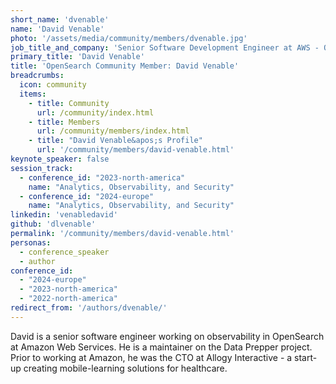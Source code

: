 ```yaml
---
short_name: 'dvenable'
name: 'David Venable'
photo: '/assets/media/community/members/dvenable.jpg'
job_title_and_company: 'Senior Software Development Engineer at AWS - OpenSearch'
primary_title: 'David Venable'
title: 'OpenSearch Community Member: David Venable'
breadcrumbs:
  icon: community
  items:
    - title: Community
      url: /community/index.html
    - title: Members
      url: /community/members/index.html
    - title: "David Venable&apos;s Profile"
      url: '/community/members/david-venable.html'
keynote_speaker: false
session_track: 
  - conference_id: "2023-north-america"
    name: "Analytics, Observability, and Security"
  - conference_id: "2024-europe"
    name: "Analytics, Observability, and Security"
linkedin: 'venabledavid'
github: 'dlvenable'
permalink: '/community/members/david-venable.html'
personas:
  - conference_speaker
  - author
conference_id:
  - "2024-europe"
  - "2023-north-america"
  - "2022-north-america"
redirect_from: '/authors/dvenable/'
---
```


David is a senior software engineer working on observability in OpenSearch at Amazon Web Services. He is a maintainer on the Data Prepper project. Prior to working at Amazon, he was the CTO at Allogy Interactive - a start-up creating mobile-learning solutions for healthcare.

